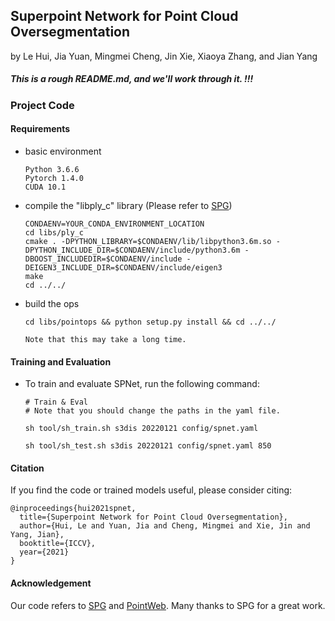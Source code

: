 ## Superpoint Network for Point Cloud Oversegmentation  

by Le Hui, Jia Yuan, Mingmei Cheng, Jin Xie, Xiaoya Zhang, and Jian Yang



#####  This is a rough README.md, and we'll work through it. !!!



### Project Code

#### Requirements

* basic environment
    ```
    Python 3.6.6
    Pytorch 1.4.0
    CUDA 10.1
    ```

* compile the "libply_c" library (Please refer to [SPG](https://github.com/loicland/superpoint_graph))

  ```
  CONDAENV=YOUR_CONDA_ENVIRONMENT_LOCATION
  cd libs/ply_c
  cmake . -DPYTHON_LIBRARY=$CONDAENV/lib/libpython3.6m.so -DPYTHON_INCLUDE_DIR=$CONDAENV/include/python3.6m -DBOOST_INCLUDEDIR=$CONDAENV/include -DEIGEN3_INCLUDE_DIR=$CONDAENV/include/eigen3
  make
  cd ../../
  ```
  
* build the ops

  ```
  cd libs/pointops && python setup.py install && cd ../../
  
  Note that this may take a long time.
  ```


#### Training and Evaluation

* To train and evaluate SPNet, run the following command:

    ```
    # Train & Eval
    # Note that you should change the paths in the yaml file.
    
    sh tool/sh_train.sh s3dis 20220121 config/spnet.yaml
    
    sh tool/sh_test.sh s3dis 20220121 config/spnet.yaml 850
    ```


#### Citation

If you find the code or trained models useful, please consider citing:

```
@inproceedings{hui2021spnet,
  title={Superpoint Network for Point Cloud Oversegmentation},
  author={Hui, Le and Yuan, Jia and Cheng, Mingmei and Xie, Jin and Yang, Jian},
  booktitle={ICCV},
  year={2021}
}

```

#### Acknowledgement

Our code refers to [SPG](https://github.com/loicland/superpoint_graph) and [PointWeb](https://github.com/hszhao/PointWeb). Many thanks to SPG for a great work.
